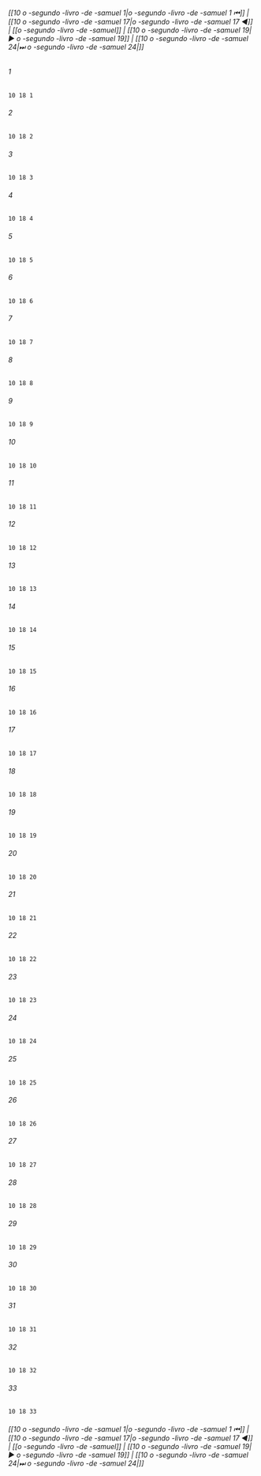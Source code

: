 
###### [[10 o -segundo -livro -de -samuel 1|o -segundo -livro -de -samuel 1 ⏮]] | [[10 o -segundo -livro -de -samuel 17|o -segundo -livro -de -samuel 17 ◀]] | [[o -segundo -livro -de -samuel]] | [[10 o -segundo -livro -de -samuel 19|▶ o -segundo -livro -de -samuel 19]] | [[10 o -segundo -livro -de -samuel 24|⏭ o -segundo -livro -de -samuel 24|]]

###### 1
``` verse
10 18 1 
```
###### 2
``` verse
10 18 2 
```
###### 3
``` verse
10 18 3 
```
###### 4
``` verse
10 18 4 
```
###### 5
``` verse
10 18 5 
```
###### 6
``` verse
10 18 6 
```
###### 7
``` verse
10 18 7 
```
###### 8
``` verse
10 18 8 
```
###### 9
``` verse
10 18 9 
```
###### 10
``` verse
10 18 10 
```
###### 11
``` verse
10 18 11 
```
###### 12
``` verse
10 18 12 
```
###### 13
``` verse
10 18 13 
```
###### 14
``` verse
10 18 14 
```
###### 15
``` verse
10 18 15 
```
###### 16
``` verse
10 18 16 
```
###### 17
``` verse
10 18 17 
```
###### 18
``` verse
10 18 18 
```
###### 19
``` verse
10 18 19 
```
###### 20
``` verse
10 18 20 
```
###### 21
``` verse
10 18 21 
```
###### 22
``` verse
10 18 22 
```
###### 23
``` verse
10 18 23 
```
###### 24
``` verse
10 18 24 
```
###### 25
``` verse
10 18 25 
```
###### 26
``` verse
10 18 26 
```
###### 27
``` verse
10 18 27 
```
###### 28
``` verse
10 18 28 
```
###### 29
``` verse
10 18 29 
```
###### 30
``` verse
10 18 30 
```
###### 31
``` verse
10 18 31 
```
###### 32
``` verse
10 18 32 
```
###### 33
``` verse
10 18 33 
```

###### [[10 o -segundo -livro -de -samuel 1|o -segundo -livro -de -samuel 1 ⏮]] | [[10 o -segundo -livro -de -samuel 17|o -segundo -livro -de -samuel 17 ◀]] | [[o -segundo -livro -de -samuel]] | [[10 o -segundo -livro -de -samuel 19|▶ o -segundo -livro -de -samuel 19]] | [[10 o -segundo -livro -de -samuel 24|⏭ o -segundo -livro -de -samuel 24|]]

